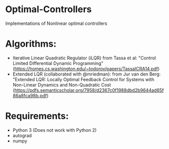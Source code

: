 # Optimal-Controllers
Implementations of Nonlinear optimal controllers

# Algorithms:
- Iterative Linear Quadratic Regulator (iLQR)
  from Tassa et al: "Control Limited Differential Dynamic Programming"  
  (https://homes.cs.washington.edu/~todorov/papers/TassaICRA14.pdf)
- Extended LQR (collaborated with @mriedman):
  from Jur van den Berg: "Extended LQR: Locally Optimal Feedback Control for Systems with Non-Linear Dynamics and Non-Quadratic Cost
  (https://pdfs.semanticscholar.org/7958/d2367c0f1988dbd2b9644ad65f86a8fca98b.pdf)

# Requirements:
- Python 3 (Does not work with Python 2)
- autograd
- numpy
